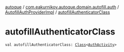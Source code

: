 [autoque](../../index.md) / [com.eakurnikov.autoque.domain.autofill.auth](../index.md) / [AutofillAuthProviderImpl](index.md) / [autofillAuthenticatorClass](./autofill-authenticator-class.md)

# autofillAuthenticatorClass

`val autofillAuthenticatorClass: `[`Class`](https://developer.android.com/reference/java/lang/Class.html)`<`[`AuthActivity`](../../com.eakurnikov.autoque.view/-auth-activity/index.md)`>`